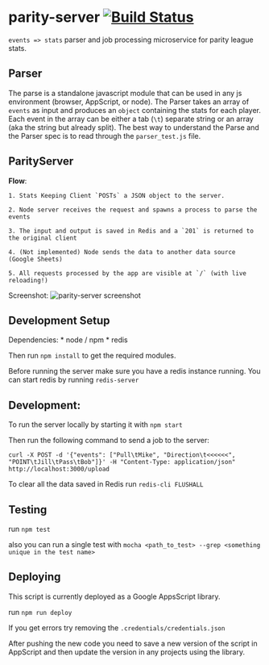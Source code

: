 parity-server [![Build Status](https://travis-ci.org/kevinhughes27/parity-server.svg)](https://travis-ci.org/kevinhughes27/parity-server)
=============

`events => stats` parser and job processing microservice for parity league stats.

Parser
------
The parse is a standalone javascript module that can be used in any js environment (browser, AppScript, or node). The Parser takes an array of `events` as input and produces an `object` containing the stats for each player. Each event in the array can be either a tab (`\t`) separate string or an array (aka the string but already split). The best way to understand the Parse and the Parser spec is to read through the `parser_test.js` file.


ParityServer
------------
  **Flow**:
  
    1. Stats Keeping Client `POSTs` a JSON object to the server.
  
    2. Node server receives the request and spawns a process to parse the events
  
    3. The input and output is saved in Redis and a `201` is returned to the original client
  
    4. (Not implemented) Node sends the data to another data source (Google Sheets)
  
    5. All requests processed by the app are visible at `/` (with live reloading!)

  Screenshot:
    ![parity-server screenshot](https://raw.githubusercontent.com/kevinhughes27/parity-server/master/server_screenshot.png)

Development Setup
-----------------
  Dependencies:
    * node / npm
    * redis

  Then run `npm install` to get the required modules.

  Before running the server make sure you have a redis instance running. You can start redis by running `redis-server`


Development:
------------
  To run the server locally by starting it with `npm start`

  Then run the following command to send a job to the server:

  ```
  curl -X POST -d '{"events": ["Pull\tMike", "Direction\t<<<<<<", "POINT\tJill\tPass\tBob"]}' -H "Content-Type: application/json" http://localhost:3000/upload
  ```

  To clear all the data saved in Redis run `redis-cli FLUSHALL`


Testing
-------
  run `npm test`

  also you can run a single test with `mocha <path_to_test> --grep <something unique in the test name>`


Deploying
---------
  This script is currently deployed as a Google AppsScript library.

  run `npm run deploy`

  If you get errors try removing the `.credentials/credentials.json`

  After pushing the new code you need to save a new version of the script in AppScript and then update the version in any projects using the library.
